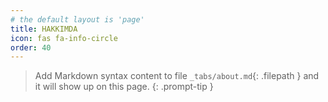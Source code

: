 ```yaml
---
# the default layout is 'page'
title: HAKKIMDA
icon: fas fa-info-circle
order: 40
---
```


> Add Markdown syntax content to file `_tabs/about.md`{: .filepath } and it will show up on this page.
{: .prompt-tip }
